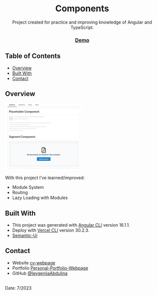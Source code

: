 <h1 align="center">Components</h1>

<div align="center">
   Project created for practice and improving knowledge of Angular and TypeScript.
</div>

<div align="center">
  <h3>
    <a href="https://comps-beryl.vercel.app">
      Demo
    </a>
  </h3>
</div>

## Table of Contents

- [Overview](#overview)
- [Built With](#built-with)
- [Contact](#contact)

## Overview

<img src="./src/assets/screenshots/comps-screenshot.png" width="250px">

With this project I've learned/improved:

- Module System
- Routing
- Lazy Loading with Modules

## Built With

- This project was generated with [Angular CLI](https://github.com/angular/angular-cli) version 16.1.1.
- Deploy with [Vercel CLI](https://vercel.com) version 30.2.3.
- [Semantic-Ui](https://semantic-ui.com/)

## Contact

- Website [cv-webpage](https://ievgeniiaabdulina.github.io/rsschool-cv/)
- Portfolio [Personal-Portfolio-Webpage](https://ievgeniiaabdulina.github.io/Personal-Portfolio-Webpage/)
- GitHub [@IevgeniiaAbdulina](https://github.com/IevgeniiaAbdulina)

<br>
Date: 7/2023
